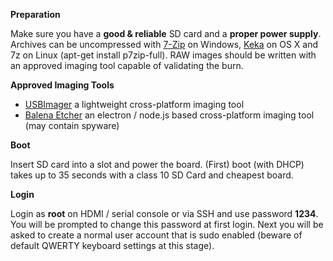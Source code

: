 **Preparation**

Make sure you have a **good & reliable** SD card and a **proper power supply**. Archives can be uncompressed with [7-Zip](http://www.7-zip.org/) on Windows, [Keka](http://www.kekaosx.com/en/) on OS X and 7z on Linux (apt-get install p7zip-full). RAW images should be written with an approved imaging tool capable of validating the burn.

**Approved Imaging Tools**

* [USBImager](https://gitlab.com/bztsrc/usbimager) a lightweight cross-platform imaging tool 
* [Balena Etcher](https://www.balena.io/etcher/) an electron / node.js based cross-platform imaging tool (may contain spyware)

**Boot**

Insert SD card into a slot and power the board. (First) boot (with DHCP) takes up to 35 seconds with a class 10 SD Card and cheapest board.

**Login**

Login as **root** on HDMI / serial console or via SSH and use password **1234**. You will be prompted to change this password at first login. Next you will be asked to create a normal user account that is sudo enabled (beware of default QWERTY keyboard settings at this stage).
